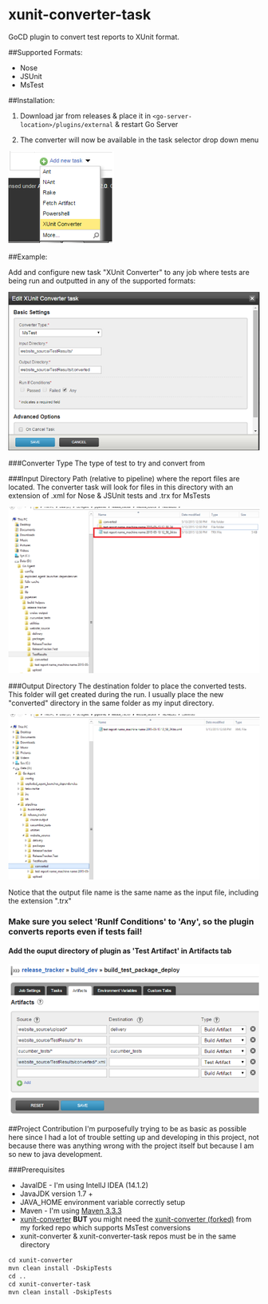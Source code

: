 xunit-converter-task
====================

GoCD plugin to convert test reports to XUnit format.

##Supported Formats:

* Nose
* JSUnit
* MsTest

##Installation:

1.  Download jar from releases & place it in `<go-server-location>/plugins/external` & restart Go Server

2. The converter will now be available in the task selector drop down menu

  ![Alt text](/screenshots/add_converter_task_view.png?raw=true "Add XUnit Converter Task")

##Example:

Add and configure new task "XUnit Converter" to any job where tests are being run and outputted in any of the supported formats:

![Alt text](/screenshots/converter_task_configuration_view_1.png?raw=true "Configuration View")

###Converter Type
The type of test to try and convert from

###Input Directory
Path (relative to pipeline) where the report files are located. The converter task will look for files in this directory with an extension of .xml for Nose & JSUnit tests and .trx for MsTests

![Alt text](/screenshots/input_directory_file.png?raw=true "Input Directory View")

###Output Directory
The destination folder to place the converted tests. This folder will get created during the run. I usually place the new "converted" directory in the same folder as my input directory.

![Alt text](/screenshots/output_directory_file.png?raw=true "Output Directory View")

Notice that the output file name is the same name as the input file, including the extension ".trx"

### Make sure you select 'RunIf Conditions' to 'Any', so the plugin converts reports even if tests fail!


#### Add the ouput directory of plugin as 'Test Artifact' in Artifacts tab

![Alt text](/screenshots/test_artifact_view.png?raw=true "Output Directory View")


##Project Contribution
I'm purposefully trying to be as basic as possible here since I had a lot of trouble setting up and developing in this project, not because there was anything wrong with the project itself but because I am so new to java development.

###Prerequisites
* JavaIDE - I'm using IntellJ IDEA (14.1.2)
* JavaJDK version 1.7 +
* JAVA_HOME environment variable correctly setup
* Maven - I'm using [Maven 3.3.3](http://maven.apache.org/download.cgi)
* [xunit-converter](https://github.com/srinivasupadhya) <b>BUT</b> you might need the [xunit-converter (forked)](https://github.com/nhudacin/xunit-converter) from my forked repo which supports MsTest conversions
* xunit-converter & xunit-converter-task repos must be in the same directory

```
cd xunit-converter
mvn clean install -DskipTests
cd ..
cd xunit-converter-task
mvn clean install -DskipTests
```
